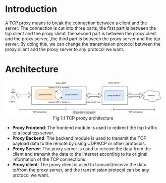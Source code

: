 # Introduction

A TCP proxy means to break the connection between a client and the server. The connection is cut into three parts, the first part is between the tcp client and the proxy client, the second part is between the proxy client and the proxy server, ,the third part is between the proxy server and the tcp server. By doing this, we can change the transmission protocol between the proxy client and the proxy server to any protocol we want.

# Architecture

<div align="center" style="text-align:center"> 
<img src="./docs/imgs/tcp_proxy.svg" alt="architecture"></div>
<div align="center">Fig 1.1 TCP proxy architecture</div>

- **Proxy Frontend**: The frontend module is used to redirect the tcp traffic to a local tcp server.
- **Proxy Backend**: The backend module is used to transmit the TCP payload data to the remote by using UDP/KCP or other protocols.
- **Proxy Server**: The proxy server is used to receive the data from the client and transmit the data to the internet according to its original information of the TCP connections.
- **Proxy client**: The proxy client is used to transmit/receive the data to/from the proxy server, and the transmission protocol can be any protocol we want.


